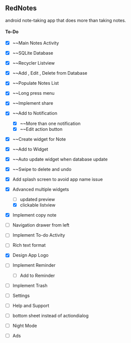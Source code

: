 ## RedNotes
android note-taking app that does more than taking notes.


#### To-Do

- [x] ~~Main Notes Activity
- [x] ~~SQLite Database
- [x] ~~Recycler Listview
- [x] ~~Add , Edit , Delete from Database
- [x] ~~Populate Notes List
- [x] ~~Long press menu
- [x] ~~Implement share
- [x] ~~Add to Notification
  - [x] ~~More than one notification
  - [x] ~~Edit action button
- [x] ~~Create widget for Note
- [x] ~~Add to Widget
- [x] ~~Auto update widget when database update
- [x] ~~Swipe to delete and undo
- [x] Add splash screen to avoid app name issue
- [x] Advanced multiple widgets
  - [ ] updated preview
  - [x] clickable listview
- [x] Implement copy note
- [ ] Navigation drawer from left
- [ ] Implement To-do Activity
- [ ] Rich text format
- [x] Design App Logo
- [ ] Implement Reminder
  - [ ] Add to Reminder
- [ ] Implement Trash
- [ ] Settings
- [ ] Help and Support
- [ ] bottom sheet instead of actiondialog
- [ ] Night Mode
- [ ] Ads

